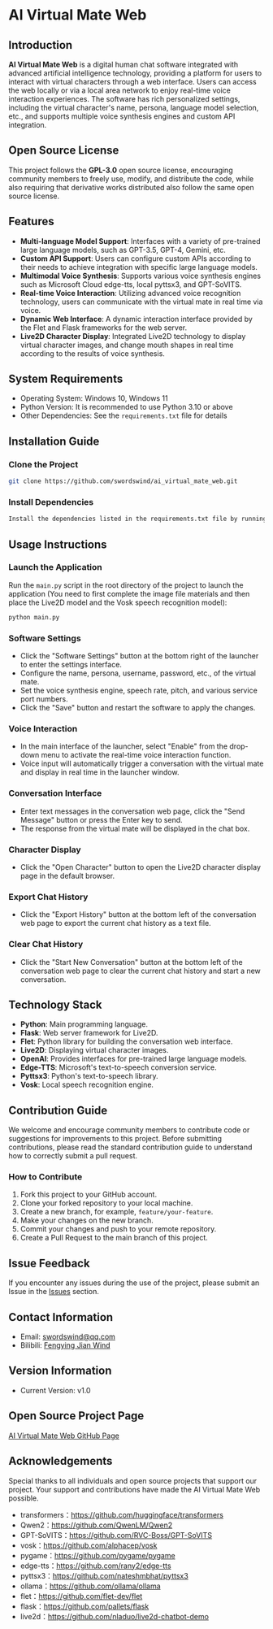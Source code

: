 # AI Virtual Mate Web

## Introduction

**AI Virtual Mate Web** is a digital human chat software integrated with advanced artificial intelligence technology, providing a platform for users to interact with virtual characters through a web interface. Users can access the web locally or via a local area network to enjoy real-time voice interaction experiences. The software has rich personalized settings, including the virtual character's name, persona, language model selection, etc., and supports multiple voice synthesis engines and custom API integration.

## Open Source License

This project follows the **GPL-3.0** open source license, encouraging community members to freely use, modify, and distribute the code, while also requiring that derivative works distributed also follow the same open source license.

## Features

- **Multi-language Model Support**: Interfaces with a variety of pre-trained large language models, such as GPT-3.5, GPT-4, Gemini, etc.
- **Custom API Support**: Users can configure custom APIs according to their needs to achieve integration with specific large language models.
- **Multimodal Voice Synthesis**: Supports various voice synthesis engines such as Microsoft Cloud edge-tts, local pyttsx3, and GPT-SoVITS.
- **Real-time Voice Interaction**: Utilizing advanced voice recognition technology, users can communicate with the virtual mate in real time via voice.
- **Dynamic Web Interface**: A dynamic interaction interface provided by the Flet and Flask frameworks for the web server.
- **Live2D Character Display**: Integrated Live2D technology to display virtual character images, and change mouth shapes in real time according to the results of voice synthesis.

## System Requirements

- Operating System: Windows 10, Windows 11
- Python Version: It is recommended to use Python 3.10 or above
- Other Dependencies: See the `requirements.txt` file for details

## Installation Guide

### Clone the Project

```bash
git clone https://github.com/swordswind/ai_virtual_mate_web.git 
```

### Install Dependencies

```bash
Install the dependencies listed in the requirements.txt file by running pip install xxx respectively
```

## Usage Instructions

### Launch the Application

Run the `main.py` script in the root directory of the project to launch the application (You need to first complete the image file materials and then place the Live2D model and the Vosk speech recognition model):

```bash
python main.py
```

### Software Settings

- Click the "Software Settings" button at the bottom right of the launcher to enter the settings interface.
- Configure the name, persona, username, password, etc., of the virtual mate.
- Set the voice synthesis engine, speech rate, pitch, and various service port numbers.
- Click the "Save" button and restart the software to apply the changes.

### Voice Interaction

- In the main interface of the launcher, select "Enable" from the drop-down menu to activate the real-time voice interaction function.
- Voice input will automatically trigger a conversation with the virtual mate and display in real time in the launcher window.

### Conversation Interface

- Enter text messages in the conversation web page, click the "Send Message" button or press the Enter key to send.
- The response from the virtual mate will be displayed in the chat box.

### Character Display

- Click the "Open Character" button to open the Live2D character display page in the default browser.

### Export Chat History

- Click the "Export History" button at the bottom left of the conversation web page to export the current chat history as a text file.

### Clear Chat History

- Click the "Start New Conversation" button at the bottom left of the conversation web page to clear the current chat history and start a new conversation.

## Technology Stack

- **Python**: Main programming language.
- **Flask**: Web server framework for Live2D.
- **Flet**: Python library for building the conversation web interface.
- **Live2D**: Displaying virtual character images.
- **OpenAI**: Provides interfaces for pre-trained large language models.
- **Edge-TTS**: Microsoft's text-to-speech conversion service.
- **Pyttsx3**: Python's text-to-speech library.
- **Vosk**: Local speech recognition engine.

## Contribution Guide

We welcome and encourage community members to contribute code or suggestions for improvements to this project. Before submitting contributions, please read the standard contribution guide to understand how to correctly submit a pull request.

### How to Contribute

1. Fork this project to your GitHub account.
2. Clone your forked repository to your local machine.
3. Create a new branch, for example, `feature/your-feature`.
4. Make your changes on the new branch.
5. Commit your changes and push to your remote repository.
6. Create a Pull Request to the main branch of this project.

## Issue Feedback

If you encounter any issues during the use of the project, please submit an Issue in the [Issues](https://github.com/swordswind/ai_virtual_mate_web/issues) section.

## Contact Information

- Email: swordswind@qq.com
- Bilibili: [Fengying Jian Wind](https://space.bilibili.com/106439263)

## Version Information

- Current Version: v1.0

## Open Source Project Page

[AI Virtual Mate Web GitHub Page](https://github.com/swordswind/ai_virtual_mate_web) 

## Acknowledgements

Special thanks to all individuals and open source projects that support our project. Your support and contributions have made the AI Virtual Mate Web possible.
- transformers：https://github.com/huggingface/transformers
- Qwen2：https://github.com/QwenLM/Qwen2
- GPT-SoVITS：https://github.com/RVC-Boss/GPT-SoVITS
- vosk：https://github.com/alphacep/vosk
- pygame：https://github.com/pygame/pygame
- edge-tts：https://github.com/rany2/edge-tts
- pyttsx3：https://github.com/nateshmbhat/pyttsx3
- ollama：https://github.com/ollama/ollama
- flet：https://github.com/flet-dev/flet
- flask：https://github.com/pallets/flask
- live2d：https://github.com/nladuo/live2d-chatbot-demo

